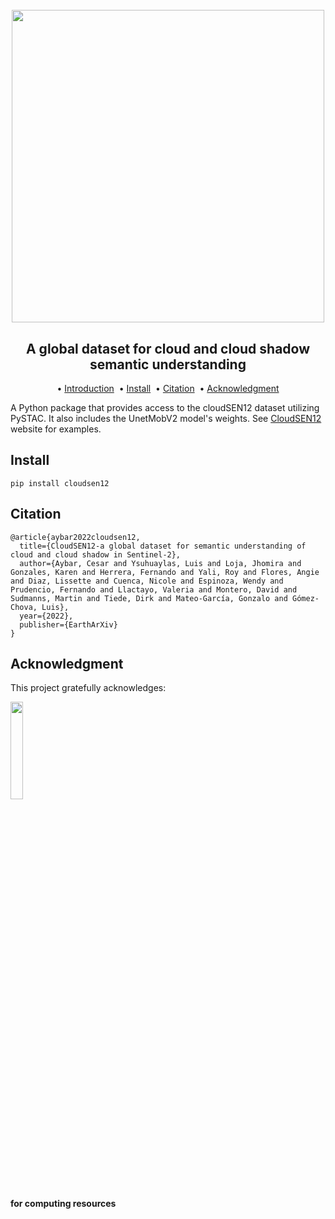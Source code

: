 <h1 align="center">
  <br>
  <img src=https://user-images.githubusercontent.com/54723897/113879941-4e1af480-97bb-11eb-83f3-e0ec8772b7c4.gif width=500px>
  <br>    
</h1>

<h2 align="center">A global dataset for cloud and cloud shadow semantic understanding</h2>

<p align="center">  
  • 
  <a href="#introduction">Introduction</a> &nbsp;•
  <a href="#install">Install</a> &nbsp;•
  <a href="#citation">Citation</a> &nbsp;•
  <a href="#acknowledgment">Acknowledgment</a>  
</p>

A Python package that provides access to the cloudSEN12 dataset utilizing PySTAC. It also includes the UnetMobV2 model's weights.
See [CloudSEN12](https://cloudsen12.github.io/) website for examples.

## Install

```
pip install cloudsen12
```

## Citation 

```
@article{aybar2022cloudsen12,
  title={CloudSEN12-a global dataset for semantic understanding of cloud and cloud shadow in Sentinel-2},
  author={Aybar, Cesar and Ysuhuaylas, Luis and Loja, Jhomira and Gonzales, Karen and Herrera, Fernando and Yali, Roy and Flores, Angie and Diaz, Lissette and Cuenca, Nicole and Espinoza, Wendy and Prudencio, Fernando and Llactayo, Valeria and Montero, David and Sudmanns, Martin and Tiede, Dirk and Mateo-García, Gonzalo and Gómez-Chova, Luis},
  year={2022},
  publisher={EarthArXiv}
}
```
	
## Acknowledgment

This project gratefully acknowledges:

<img src=https://user-images.githubusercontent.com/16768318/153642319-9bb91ef6-a400-47ff-a080-9b4406390153.svg width=20%>

**for computing resources**
